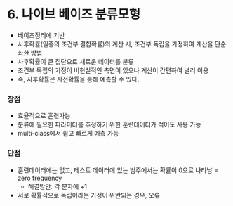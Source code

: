 # 6. 나이브 베이즈 분류모형

- 베이즈정리에 기반
- 사후확률(일종의 조건부 결합확률)의 계산 시, 조건부 독립을 가정하여 계산을 단순화한 방법
- 사후확률이 큰 집단으로 새로운 데이터를 분류
- 조건부 독립의 가정이 비현실적인 측면이 있으나 계산이 간편하여 널리 이용
- 즉, 사후확률은 사전확률을 통해 예측할 수 있다. 

### 장점
- 효율적으로 훈련가능
- 분류에 필요한 파라미터를 추정하기 위한 훈련데이터가 적어도 사용 가능
- multi-class에서 쉽고 빠르게 예측 가능 

### 단점
- 훈련데이터에는 없고, 테스트 데이터에 있는 범주에서는 확률이 0으로 나타남 = zero frequency
  - 해결방안: 각 분자에 +1
- 서로 확률적으로 독립이라는 가정이 위반되는 경우, 오류 
